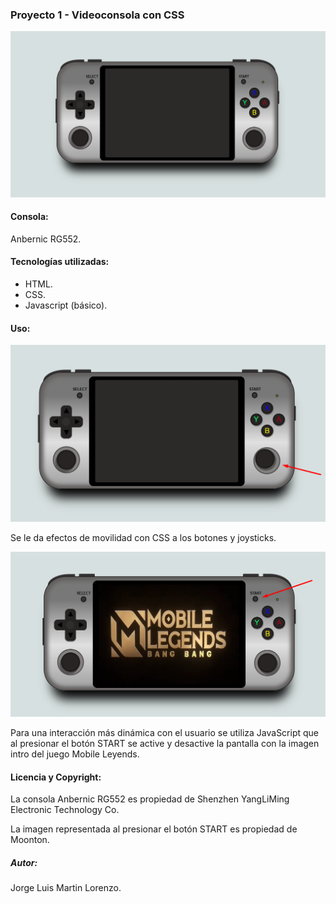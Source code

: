 
### Proyecto 1 - Videoconsola con CSS

![consola](./img/consola.png)

#### Consola: 

Anbernic RG552.

#### Tecnologías utilizadas:

+ HTML.
+ CSS.
+ Javascript (básico).

#### Uso:

![play](./img/play.png)

Se le da efectos de movilidad con CSS a los botones y joysticks.

![start](./img/start.png)

Para una interacción más dinámica con el usuario se utiliza JavaScript que al presionar el botón START se active y desactive la pantalla con la imagen intro del juego Mobile Leyends.

#### Licencia y Copyright:

La consola Anbernic RG552 es propiedad de Shenzhen YangLiMing Electronic Technology Co.

La imagen representada al presionar el botón START es propiedad de Moonton.

##### Autor:

Jorge Luis Martin Lorenzo.